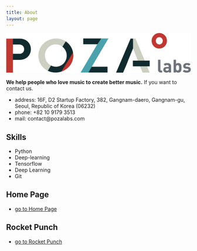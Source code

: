 ```yaml
---
title: About
layout: page
---
```

![Profile Image](/assets/images/profile/profile.png)

<p><b>We help people who love music to create better music.</b> If you want to contact us.</p>

<ul>	
	<li>address: 16F, D2 Startup Factory, 382, Gangnam-daero, Gangnam-gu, Seoul, Republic of Korea (06232)</li>
	<li>phone: +82 10 9179 3513</li>
	<li>mail: contact@pozalabs.com</li>
</ul>

<h2>Skills</h2>

<ul class="skill-list">
	<li>Python</li>
	<li>Deep-learning</li>
	<li>Tensorflow</li>
	<li>Deep Learning</li>
	<li>Git</li>
</ul>

<h2>Home Page</h2>
<ul>
	<li><a href="http://pozalabs.com/">go to Home Page</a></li>
</ul>

<h2>Rocket Punch</h2>
 <ul>
 	<li><a href="https://www.rocketpunch.com/companies/pozalabs">go to Rocket Punch</a></li>
 </ul>

